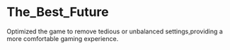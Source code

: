 # The_Best_Future
Optimized the game to remove tedious or unbalanced settings,providing a more comfortable gaming experience.

